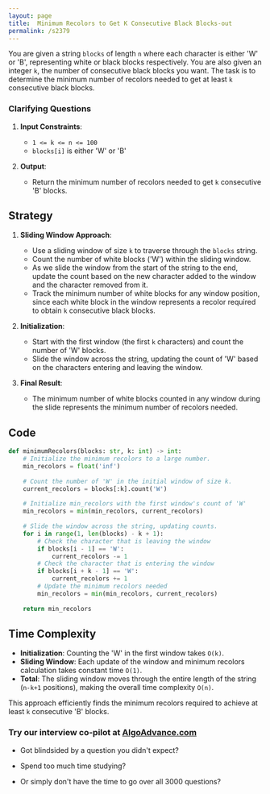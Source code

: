 ```yaml
---
layout: page
title:  Minimum Recolors to Get K Consecutive Black Blocks-out
permalink: /s2379
---
```


You are given a string `blocks` of length `n` where each character is either 'W' or 'B', representing white or black blocks respectively. You are also given an integer `k`, the number of consecutive black blocks you want. The task is to determine the minimum number of recolors needed to get at least `k` consecutive black blocks.

### Clarifying Questions

1. **Input Constraints**: 
    - `1 <= k <= n <= 100`
    - `blocks[i]` is either 'W' or 'B'

2. **Output**:
    - Return the minimum number of recolors needed to get `k` consecutive 'B' blocks.

## Strategy

1. **Sliding Window Approach**:
    - Use a sliding window of size `k` to traverse through the `blocks` string.
    - Count the number of white blocks ('W') within the sliding window.
    - As we slide the window from the start of the string to the end, update the count based on the new character added to the window and the character removed from it.
    - Track the minimum number of white blocks for any window position, since each white block in the window represents a recolor required to obtain `k` consecutive black blocks.

2. **Initialization**:
    - Start with the first window (the first `k` characters) and count the number of 'W' blocks.
    - Slide the window across the string, updating the count of 'W' based on the characters entering and leaving the window.

3. **Final Result**:
    - The minimum number of white blocks counted in any window during the slide represents the minimum number of recolors needed.

## Code

```python
def minimumRecolors(blocks: str, k: int) -> int:
    # Initialize the minimum recolors to a large number.
    min_recolors = float('inf')
    
    # Count the number of 'W' in the initial window of size k.
    current_recolors = blocks[:k].count('W')
    
    # Initialize min_recolors with the first window's count of 'W'
    min_recolors = min(min_recolors, current_recolors)
    
    # Slide the window across the string, updating counts.
    for i in range(1, len(blocks) - k + 1):
        # Check the character that is leaving the window
        if blocks[i - 1] == 'W':
            current_recolors -= 1
        # Check the character that is entering the window
        if blocks[i + k - 1] == 'W':
            current_recolors += 1
        # Update the minimum recolors needed
        min_recolors = min(min_recolors, current_recolors)
    
    return min_recolors
```

## Time Complexity

- **Initialization**: Counting the 'W' in the first window takes `O(k)`.
- **Sliding Window**: Each update of the window and minimum recolors calculation takes constant time `O(1)`.
- **Total**: The sliding window moves through the entire length of the string (`n-k+1` positions), making the overall time complexity `O(n)`.

This approach efficiently finds the minimum recolors required to achieve at least `k` consecutive 'B' blocks.


### Try our interview co-pilot at [AlgoAdvance.com](https://algoAdvance.com)

- Got blindsided by a question you didn't expect?

- Spend too much time studying?

- Or simply don't have the time to go over all 3000 questions?

